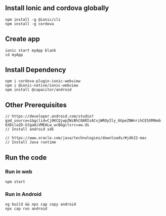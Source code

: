 ## Install Ionic and cordova globally
```
npm install -g @ionic/cli
npm install -g cordova
```

## Create app
```
ionic start myApp blank
cd myApp
```

## Install Dependency
```
npm i cordova-plugin-ionic-webview
npm i @ionic-native/ionic-webview
npm install @capacitor/android
```

## Other Prerequisites
```
// https://developer.android.com/studio?gad_source=1&gclid=Cj0KCQjwpZWzBhC0ARIsACvjWROyIly_6GpeZNWnrihCESXM0mdqRKrokGtQC0bULQ-6XDila2D-UJgaAiVMEALw_wcB&gclsrc=aw.ds
// Install android sdk

// https://www.oracle.com/java/technologies/downloads/#jdk22-mac
// Install Java runtime
```

## Run the code
### Run in web
```
npm start
```
### Run in Android
```
ng build && npx cap copy android
npx cap run android
```
